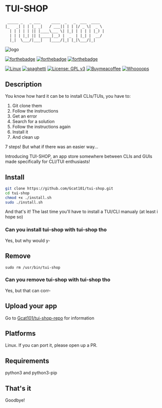 # TUI-SHOP

```txt
 _____ _   _ ___     ____  _   _  ___  ____  
|_   _| | | |_ _|   / ___|| | | |/ _ \|  _ \ 
  | | | | | || |____\___ \| |_| | | | | |_) |
  | | | |_| || |_____|__) |  _  | |_| |  __/ 
  |_|  \___/|___|   |____/|_| |_|\___/|_|    
```

![logo](https://user-images.githubusercontent.com/79367505/154762193-503b6de9-86ea-4626-a6ba-ed6d49168984.png)

[![forthebadge](https://forthebadge.com/images/badges/made-with-python.svg)](https://forthebadge.com)
[![forthebadge](https://forthebadge.com/images/badges/makes-people-smile.svg)](https://forthebadge.com)
[![forthebadge](https://forthebadge.com/images/badges/uses-git.svg)](https://forthebadge.com)

[![Linux](https://svgshare.com/i/Zhy.svg)](https://svgshare.com/i/Zhy.svg)
[![spaghetti](https://img.shields.io/badge/MmMmMmM-spaghetti%20code-yellow)](https://img.shields.io/badge/MmMmMmM-spaghetti%20code-yellow)
[![License: GPL v3](https://img.shields.io/badge/License-GPLv3-blue.svg)](https://www.gnu.org/licenses/gpl-3.0)
[![Buymeacoffee](https://badgen.net/badge/icon/buymeacoffee?icon=buymeacoffee&label)](https://https://www.buymeacoffee.com/Gcat101)
[![Whoooops](https://img.shields.io/badge/Whooops!-All%20badges!-red)](https://img.shields.io/badge/Whooops!-All%20badges!-red)

## Description

You know how hard it can be to install CLIs/TUIs, you have to:

1. Git clone them
2. Follow the instructions
3. Get an error
4. Search for a solution
5. Follow the instructions again
6. Install it
7. And clean up

7 steps! But what if there was an easier way...

Introducing TUI-SHOP, an app store somewhere between CLIs and GUIs made specifically for CLI/TUI enthusiasts!

## Install

```bash
git clone https://github.com/Gcat101/tui-shop.git
cd tui-shop
chmod +x ./install.sh
sudo ./install.sh
```

And that's it! The last time you'll have to install a TUI/CLI manualy (at least i hope so)

### Can you install tui-shop with tui-shop tho

Yes, but why would y-

## Remove

`sudo rm /usr/bin/tui-shop`

### Can you remove tui-shop with tui-shop tho

Yes, but that can corr-

## Upload your app

Go to [Gcat101/tui-shop-repo](https://github.com/Gcat101/tui-shop-repo) for information

## Platforms

Linux. If you can port it, please open up a PR.

## Requirements

python3 and python3-pip

## That's it

Goodbye!
